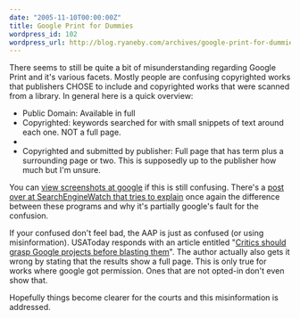 ```yaml
---
date: "2005-11-10T00:00:00Z"
title: Google Print for Dummies
wordpress_id: 102
wordpress_url: http://blog.ryaneby.com/archives/google-print-for-dummies/
---
```

There seems to still be quite a bit of misunderstanding regarding Google Print and it's various facets. Mostly people are confusing copyrighted works that publishers CHOSE to include and copyrighted works that were scanned from a library. In general here is a quick overview:

<ul>
<li>Public Domain: Available in full</li>
<li>Copyrighted: keywords searched for with small snippets of text around each one. NOT a full page.</li><li>
</li><li>Copyrighted and submitted by publisher: Full page that has term plus a surrounding page or two. This is supposedly up to the publisher how much but I'm unsure.</li>
</ul>

You can <a href="http://print.google.com/googleprint/screenshots.html">view screenshots at google</a> if this is still confusing. There's a <a href="http://blog.searchenginewatch.com/blog/051107-233134">post over at SearchEngineWatch that tries to explain</a> once again the difference between these programs and why it's partially google's fault for the confusion.

If your confused don't feel bad, the AAP is just as confused (or using misinformation). USAToday responds with an article entitled "<a href="http://www.usatoday.com/tech/columnist/kevinmaney/2005-11-08-google_x.htm">Critics should grasp Google projects before blasting them</a>". The author actually also gets it wrong by stating that the results show a full page. This is only true for works where google got permission. Ones that are not opted-in don't even show that.

Hopefully things become clearer for the courts and this misinformation is addressed.
